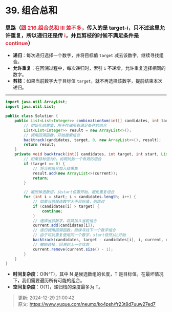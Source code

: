 # 39. 组合总和

### 思路（<font style="color:#DF2A3F;">跟 216.组合总和 III 差不多</font>，传入的是 target-i，只不过这里允许重复，所以递归还是传 <font style="color:#DF2A3F;">i</font>，并且剪枝的时候不满足条件是 <font style="color:#DF2A3F;">continue</font>）
+ **递归**：每次递归选择一个数字，并将目标值 `target` 减去该数字，继续寻找组合。
+ **允许重复**：在回溯过程中，每次递归时，索引 `i` 不递增，允许重复选择相同的数字。
+ **剪枝**：如果当前数字大于目标值 `target`，就不再选择该数字，提前结束本次递归。

---

```java
import java.util.ArrayList;
import java.util.List;

public class Solution {
    public List<List<Integer>> combinationSum(int[] candidates, int target) {
        // 初始化结果集，用于存储所有满足条件的组合
        List<List<Integer>> result = new ArrayList<>();
        // 调用回溯函数，开始搜索组合
        backtrack(candidates, target, 0, new ArrayList<>(), result);
        return result;
    }
    private void backtrack(int[] candidates, int target, int start, List<Integer> current, List<List<Integer>> result) {
        // 如果目标值为0，说明找到一个有效的组合
        if (target == 0) {
            // 将当前组合加入结果集
            result.add(new ArrayList<>(current));
            return;
        }

        // 遍历候选数组，从start位置开始，避免重复组合
        for (int i = start; i < candidates.length; i++) {
            // 如果当前候选数字大于目标值，则跳过
            if (candidates[i] > target) {
                continue;
            }
            // 选择当前数字，将其加入当前组合
            current.add(candidates[i]);
            // 递归调用回溯函数，继续寻找下一个数字组合
            // 由于可以重复使用同一个数字，start依然从i开始
            backtrack(candidates, target - candidates[i], i, current, result);
            // 撤销选择，回溯到上一步状态
            current.remove(current.size() - 1);
        }
    }
}

```



+ **时间复杂度**：O(N^T)，其中 N 是候选数组的长度，T 是目标值。在最坏情况下，我们需要遍历所有可能的组合。
+ **空间复杂度**：O(T)，递归栈的深度最多为 T。



> 更新: 2024-12-29 21:00:42  
> 原文: <https://www.yuque.com/neumx/ko4psh/fr23t8d7uuw27ed7>